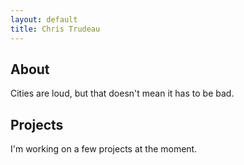 ```yaml
---
layout: default
title: Chris Trudeau
---
```


## About
Cities are loud, but that doesn't mean it has to be bad.

## Projects
I'm working on a few projects at the moment.